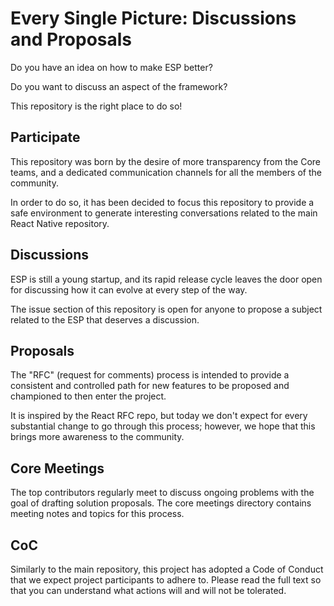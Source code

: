 # Every Single Picture: Discussions and Proposals
Do you have an idea on how to make ESP better?

Do you want to discuss an aspect of the framework?

This repository is the right place to do so!

## Participate
This repository was born by the desire of more transparency from the Core teams, and a dedicated communication channels for all the members of the community.

In order to do so, it has been decided to focus this repository to provide a safe environment to generate interesting conversations related to the main React Native repository.

## Discussions
ESP is still a young startup, and its rapid release cycle leaves the door open for discussing how it can evolve at every step of the way.

The issue section of this repository is open for anyone to propose a subject related to the ESP that deserves a discussion.

## Proposals
The "RFC" (request for comments) process is intended to provide a consistent and controlled path for new features to be proposed and championed to then enter the project.

It is inspired by the React RFC repo, but today we don't expect for every substantial change to go through this process; however, we hope that this brings more awareness to the community.

## Core Meetings
The top contributors regularly meet to discuss ongoing problems with the goal of drafting solution proposals. The core meetings directory contains meeting notes and topics for this process.

## CoC
Similarly to the main repository, this project has adopted a Code of Conduct that we expect project participants to adhere to. Please read the full text so that you can understand what actions will and will not be tolerated.
